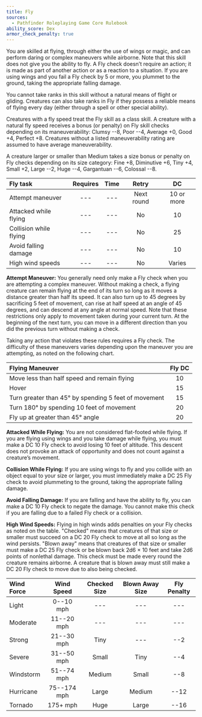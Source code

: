 ```yaml
---
title: Fly
sources:
  - Pathfinder Roleplaying Game Core Rulebook
ability_score: Dex
armor_check_penalty: true
---
```


You are skilled at flying, through either the use of wings or magic, and can perform daring or complex maneuvers while airborne. Note that this skill does not give you the ability to fly. A Fly check doesn’t require an action; it is made as part of another action or as a reaction to a situation. If you are using wings and you fail a Fly check by 5 or more, you plummet to the ground, taking the appropriate falling damage.

You cannot take ranks in this skill without a natural means of flight or gliding. Creatures can also take ranks in Fly if they possess a reliable means of flying every day (either through a spell or other special ability).

Creatures with a fly speed treat the Fly skill as a class skill. A creature with a natural fly speed receives a bonus (or penalty) on Fly skill checks depending on its maneuverability: Clumsy --8, Poor --4, Average +0, Good +4, Perfect +8. Creatures without a listed maneuverability rating are assumed to have average maneuverability.

A creature larger or smaller than Medium takes a size bonus or penalty on Fly checks depending on its size category: Fine +8, Diminutive +6, Tiny +4, Small +2, Large --2, Huge --4, Gargantuan --6, Colossal --8.

| Fly task               | Requires | Time |   Retry    |     DC     |
|:-----------------------|:--------:|:----:|:----------:|:----------:|
| Attempt maneuver       |   ---    | ---  | Next round | 10 or more |
| Attacked while flying  |   ---    | ---  |     No     |     10     |
| Collision while flying |   ---    | ---  |     No     |     25     |
| Avoid falling damage   |   ---    | ---  |     No     |     10     |
| High wind speeds       |   ---    | ---  |     No     |   Varies   |

**Attempt Maneuver:** You generally need only make a Fly check when you are attempting a complex maneuver. Without making a check, a flying creature can remain flying at the end of its turn so long as it moves a distance greater than half its speed. It can also turn up to 45 degrees by sacrificing 5 feet of movement, can rise at half speed at an angle of 45 degrees, and can descend at any angle at normal speed. Note that these restrictions only apply to movement taken during your current turn. At the beginning of the next turn, you can move in a different direction than you did the previous turn without making a check.

Taking any action that violates these rules requires a Fly check. The difficulty of these maneuvers varies depending upon the maneuver you are attempting, as noted on the following chart.

| Flying Maneuver                                      | Fly DC |
|:-----------------------------------------------------|:------:|
| Move less than half speed and remain flying          |   10   |
| Hover                                                |   15   |
| Turn greater than 45° by spending 5 feet of movement |   15   |
| Turn 180° by spending 10 feet of movement            |   20   |
| Fly up at greater than 45° angle                     |   20   |

**Attacked While Flying:** You are not considered flat-footed while flying. If you are flying using wings and you take damage while flying, you must make a DC 10 Fly check to avoid losing 10 feet of altitude. This descent does not provoke an attack of opportunity and does not count against a creature’s movement.

**Collision While Flying:** If you are using wings to fly and you collide with an object equal to your size or larger, you must immediately make a DC 25 Fly check to avoid plummeting to the ground, taking the appropriate falling damage.

**Avoid Falling Damage:** If you are falling and have the ability to fly, you can make a DC 10 Fly check to negate the damage. You cannot make this check if you are falling due to a failed Fly check or a collision.

**High Wind Speeds:** Flying in high winds adds penalties on your Fly checks as noted on the table. "Checked" means that creatures of that size or smaller must succeed on a DC 20 Fly check to move at all so long as the wind persists. "Blown away" means that creatures of that size or smaller must make a DC 25 Fly check or be blown back 2d6 × 10 feet and take 2d6 points of nonlethal damage. This check must be made every round the creature remains airborne. A creature that is blown away must still make a DC 20 Fly check to move due to also being checked.

| Wind Force | Wind Speed  | Checked Size | Blown Away Size | Fly Penalty |
|:-----------|:-----------:|:------------:|:---------------:|:-----------:|
| Light      |  0--10 mph  |     ---      |       ---       |     ---     |
| Moderate   | 11--20 mph  |     ---      |       ---       |     ---     |
| Strong     | 21--30 mph  |     Tiny     |       ---       |     --2     |
| Severe     | 31--50 mph  |    Small     |      Tiny       |     --4     |
| Windstorm  | 51--74 mph  |    Medium    |      Small      |     --8     |
| Hurricane  | 75--174 mph |    Large     |     Medium      |    --12     |
| Tornado    |  175+ mph   |     Huge     |      Large      |    --16     |
